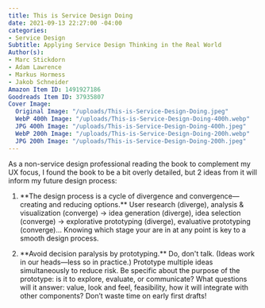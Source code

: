 ```yaml
---
title: This is Service Design Doing
date: 2021-09-13 22:27:00 -04:00
categories:
- Service Design
Subtitle: Applying Service Design Thinking in the Real World
Author(s):
- Marc Stickdorn
- Adam Lawrence
- Markus Hormess
- Jakob Schneider
Amazon Item ID: 1491927186
Goodreads Item ID: 37935807
Cover Image:
  Original Image: "/uploads/This-is-Service-Design-Doing.jpeg"
  WebP 400h Image: "/uploads/This-is-Service-Design-Doing-400h.webp"
  JPG 400h Image: "/uploads/This-is-Service-Design-Doing-400h.jpeg"
  WebP 200h Image: "/uploads/This-is-Service-Design-Doing-200h.webp"
  JPG 200h Image: "/uploads/This-is-Service-Design-Doing-200h.jpeg"
---
```


As a non-service design professional reading the book to complement my UX focus, I found the book to be a bit overly detailed, but 2 ideas from it will inform my future design process:

1. \*\*The design process is a cycle of divergence and convergence—creating and reducing options.\*\* User research (diverge), analysis & visualization (converge) → idea generation (diverge), idea selection (converge) → explorative prototyping (diverge), evaluative prototyping (converge)… Knowing which stage your are in at any point is key to a smooth design process.

2. \*\*Avoid decision paralysis by prototyping.\*\* Do, don't talk. (Ideas work in our heads—less so in practice.) Prototype multiple ideas simultaneously to reduce risk. Be specific about the purpose of the prototype: is it to explore, evaluate, or communicate? What questions will it answer: value, look and feel, feasibility, how it will integrate with other components? Don’t waste time on early first drafts!